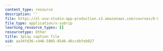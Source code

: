 ```yaml
---
content_type: resource
description: ''
file: https://ol-ocw-studio-app-production.s3.amazonaws.com/courses/8-01sc-classical-mechanics-fall-2016/aa34fd36c44658058546d6cc4bfeb927_i4u7SZjoAs4.vtt
file_type: application/x-subrip
learning_resource_types: []
resourcetype: Other
title: 3play caption file
uid: aa34fd36-c446-5805-8546-d6cc4bfeb927
---
```

